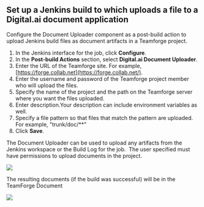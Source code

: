 ## Set up a Jenkins build to which uploads a file to a Digital.ai document application

Configure the Document Uploader component as a post-build action to upload Jenkins build files as document artifacts in a Teamforge project.

1.  In the Jenkins interface for the job, click **Configure**.
2.  In the **Post-build Actions** section, select **Digital.ai Document Uploader**.
3.  Enter the URL of the Teamforge site. For example, [https://forge.collab.net](https://forge.collab.net/).
4.  Enter the username and password of the Teamforge project member who will upload the files.
5.  Specify the name of the project and the path on the Teamforge server where you want the files uploaded.
6.  Enter description.Your description can include environment variables as well.
7.  Specify a file pattern so that files that match the pattern are uploaded. For example, "trunk/doc/\*\*"
8.  Click **Save**.

The Document Uploader can be used to upload any artifacts from the Jenkins workspace or the Build Log for the job.  The user specified must have permissions to upload documents in the project.

![](https://wiki.jenkins-ci.org/download/attachments/37323671/docuploader.png?version=2&modificationDate=1239098211000)

The resulting documents (if the build was successful) will be in the TeamForge Document

![](https://wiki.jenkins-ci.org/download/attachments/37323671/docupload-result.png?version=3&modificationDate=1239098229000)
